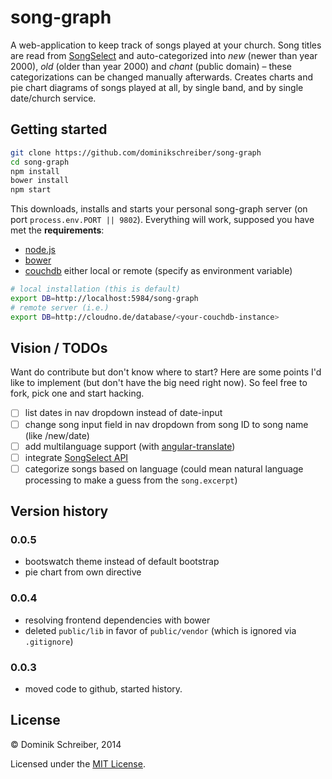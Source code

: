 song-graph
==========

A web-application to keep track of songs played at your church. Song titles are read from [SongSelect](http://songselect.com) and auto-categorized into *new* (newer than year 2000), *old* (older than year 2000) and *chant* (public domain) &ndash; these categorizations can be changed manually afterwards. Creates charts and pie chart diagrams of songs played at all, by single band, and by single date/church service.

Getting started
---------------

```bash
git clone https://github.com/dominikschreiber/song-graph
cd song-graph
npm install
bower install
npm start
```

This downloads, installs and starts your personal song-graph server (on port `process.env.PORT || 9802`). Everything will work, supposed you have met the **requirements**:

- [node.js](http://nodejs.org/)
- [bower](http://bower.io)
- [couchdb](http://couchdb.apache.org/) either local or remote (specify as environment variable)
```bash
# local installation (this is default)
export DB=http://localhost:5984/song-graph
# remote server (i.e.)
export DB=http://cloudno.de/database/<your-couchdb-instance>
```

Vision / TODOs
--------------

Want do contribute but don't know where to start? Here are some points I'd like to implement (but don't have the big need right now). So feel free to fork, pick one and start hacking.

- [ ] list dates in nav dropdown instead of date-input
- [ ] change song input field in nav dropdown from song ID to song name (like /new/date)
- [ ] add multilanguage support (with [angular-translate](https://github.com/PascalPrecht/angular-translate/))
- [ ] integrate [SongSelect API]()
- [ ] categorize songs based on language (could mean natural language processing to make a guess from the `song.excerpt`)

Version history
---------------

### 0.0.5
- bootswatch theme instead of default bootstrap
- pie chart from own directive

### 0.0.4
- resolving frontend dependencies with bower
- deleted `public/lib` in favor of `public/vendor` (which is ignored via `.gitignore`)

### 0.0.3
- moved code to github, started history.


License
-------
&copy; Dominik Schreiber, 2014

Licensed under the [MIT License](./LICENSE).
